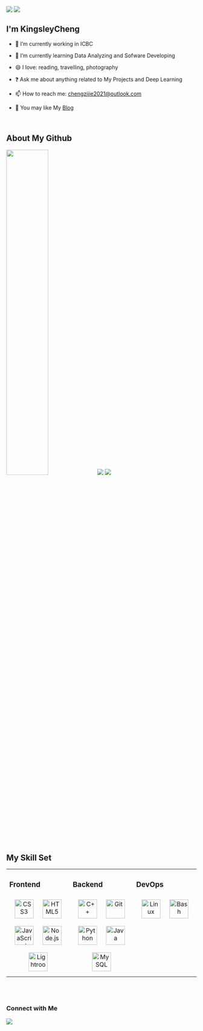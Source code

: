 <img src="https://readme-typing-svg.demolab.com/?lines=Hello+My+Vistor;+You+Are;&center=false&width=1000&height=50&size=32&font=Righteous"/>

<img src="https://count.getloli.com/@Kingsley-Cheng?theme=3d-num"/>

## I'm KingsleyCheng
 
- 🔭 I’m currently working in ICBC   
  
- 🌱 I’m currently learning Data Analyzing and Sofware Developing 

- 😄 I love: reading, travelling, photography 
  
- ❓ Ask me about anything related to My Projects and Deep Learning  
  
- 📫 How to reach me: chengzijie2021@outlook.com

- 🤔 You may like My [Blog](https://www.zhihu.com/people/kingsley-cheng-66)

 
<br/>  

## About My Github

<img width="47%" src="https://github-readme-stats.vercel.app/api?username=Kingsley-Cheng&include_all_commits=true&theme=radical&hide_border=false"/>

<img src="https://github-readme-streak-stats.herokuapp.com/?user=Kingsley-Cheng&theme=radical&hide_border=true"/>

<img src="https://github-readme-stats.vercel.app/api/top-langs?username=Kingsley-Cheng&locale=en&hide_title=false&layout=compact&card_width=500&langs_count=10&theme=dracula&hide_border=false"/>

<br/>

## My Skill Set  
<table><tr><td valign="top" width="33%">



### Frontend  
<div align="center">  
<a href="https://www.w3schools.com/css/" target="_blank"><img style="margin: 10px" src="https://profilinator.rishav.dev/skills-assets/css3-original-wordmark.svg" alt="CSS3" height="50" /></a>  
<a href="https://en.wikipedia.org/wiki/HTML5" target="_blank"><img style="margin: 10px" src="https://profilinator.rishav.dev/skills-assets/html5-original-wordmark.svg" alt="HTML5" height="50" /></a>  
<a href="https://www.javascript.com/" target="_blank"><img style="margin: 10px" src="https://profilinator.rishav.dev/skills-assets/javascript-original.svg" alt="JavaScript" height="50" /></a>  
<a href="https://nodejs.org/" target="_blank"><img style="margin: 10px" src="https://profilinator.rishav.dev/skills-assets/nodejs-original-wordmark.svg" alt="Node.js" height="50" /></a>  
<a href="https://www.adobe.com/products/photoshop-lightroom.html" target="_blank"><img style="margin: 10px" src="https://profilinator.rishav.dev/skills-assets/lightroom.png" alt="Lightroom" height="50" /></a>  
</div>

</td><td valign="top" width="33%">



### Backend  
<div align="center">  
<a href="https://www.cplusplus.com/" target="_blank"><img style="margin: 10px" src="https://profilinator.rishav.dev/skills-assets/cplusplus-original.svg" alt="C++" height="50" /></a>  
<a href="https://github.com/" target="_blank"><img style="margin: 10px" src="https://profilinator.rishav.dev/skills-assets/git-scm-icon.svg" alt="Git" height="50" /></a>  
<a href="https://www.python.org/" target="_blank"><img style="margin: 10px" src="https://profilinator.rishav.dev/skills-assets/python-original.svg" alt="Python" height="50" /></a>  
<a href="https://www.java.com/" target="_blank"><img style="margin: 10px" src="https://profilinator.rishav.dev/skills-assets/java-original-wordmark.svg" alt="Java" height="50" /></a>  
<a href="https://www.mysql.com/" target="_blank"><img style="margin: 10px" src="https://profilinator.rishav.dev/skills-assets/mysql-original-wordmark.svg" alt="MySQL" height="50" /></a>  
</div>

</td><td valign="top" width="33%">



### DevOps  
<div align="center">  
<a href="https://www.linux.org/" target="_blank"><img style="margin: 10px" src="https://profilinator.rishav.dev/skills-assets/linux-original.svg" alt="Linux" height="50" /></a>  
<a href="https://www.gnu.org/software/bash/" target="_blank"><img style="margin: 10px" src="https://profilinator.rishav.dev/skills-assets/gnu_bash-icon.svg" alt="Bash" height="50" /></a>  
</div>

</td></tr></table>  

<br/>  

</td><td valign="top" width="33%">



</td></tr></table>  

<br/>  

### Connect with Me

<img src="https://img.shields.io/badge/图标后的文字-徽章背景颜色16进制代码?style=for-the-badge&logo=godot-engine&logoColor=white"/>

